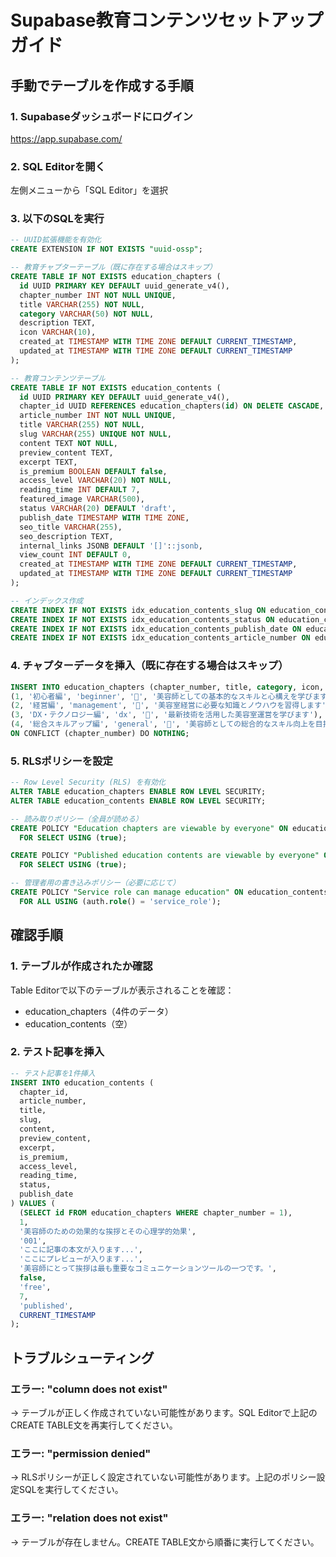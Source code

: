 # Supabase教育コンテンツセットアップガイド

## 手動でテーブルを作成する手順

### 1. Supabaseダッシュボードにログイン
https://app.supabase.com/

### 2. SQL Editorを開く
左側メニューから「SQL Editor」を選択

### 3. 以下のSQLを実行

```sql
-- UUID拡張機能を有効化
CREATE EXTENSION IF NOT EXISTS "uuid-ossp";

-- 教育チャプターテーブル（既に存在する場合はスキップ）
CREATE TABLE IF NOT EXISTS education_chapters (
  id UUID PRIMARY KEY DEFAULT uuid_generate_v4(),
  chapter_number INT NOT NULL UNIQUE,
  title VARCHAR(255) NOT NULL,
  category VARCHAR(50) NOT NULL,
  description TEXT,
  icon VARCHAR(10),
  created_at TIMESTAMP WITH TIME ZONE DEFAULT CURRENT_TIMESTAMP,
  updated_at TIMESTAMP WITH TIME ZONE DEFAULT CURRENT_TIMESTAMP
);

-- 教育コンテンツテーブル
CREATE TABLE IF NOT EXISTS education_contents (
  id UUID PRIMARY KEY DEFAULT uuid_generate_v4(),
  chapter_id UUID REFERENCES education_chapters(id) ON DELETE CASCADE,
  article_number INT NOT NULL UNIQUE,
  title VARCHAR(255) NOT NULL,
  slug VARCHAR(255) UNIQUE NOT NULL,
  content TEXT NOT NULL,
  preview_content TEXT,
  excerpt TEXT,
  is_premium BOOLEAN DEFAULT false,
  access_level VARCHAR(20) NOT NULL,
  reading_time INT DEFAULT 7,
  featured_image VARCHAR(500),
  status VARCHAR(20) DEFAULT 'draft',
  publish_date TIMESTAMP WITH TIME ZONE,
  seo_title VARCHAR(255),
  seo_description TEXT,
  internal_links JSONB DEFAULT '[]'::jsonb,
  view_count INT DEFAULT 0,
  created_at TIMESTAMP WITH TIME ZONE DEFAULT CURRENT_TIMESTAMP,
  updated_at TIMESTAMP WITH TIME ZONE DEFAULT CURRENT_TIMESTAMP
);

-- インデックス作成
CREATE INDEX IF NOT EXISTS idx_education_contents_slug ON education_contents(slug);
CREATE INDEX IF NOT EXISTS idx_education_contents_status ON education_contents(status);
CREATE INDEX IF NOT EXISTS idx_education_contents_publish_date ON education_contents(publish_date);
CREATE INDEX IF NOT EXISTS idx_education_contents_article_number ON education_contents(article_number);
```

### 4. チャプターデータを挿入（既に存在する場合はスキップ）

```sql
INSERT INTO education_chapters (chapter_number, title, category, icon, description) VALUES
(1, '初心者編', 'beginner', '🌱', '美容師としての基本的なスキルと心構えを学びます'),
(2, '経営編', 'management', '💼', '美容室経営に必要な知識とノウハウを習得します'),
(3, 'DX・テクノロジー編', 'dx', '🚀', '最新技術を活用した美容室運営を学びます'),
(4, '総合スキルアップ編', 'general', '🎯', '美容師としての総合的なスキル向上を目指します')
ON CONFLICT (chapter_number) DO NOTHING;
```

### 5. RLSポリシーを設定

```sql
-- Row Level Security (RLS) を有効化
ALTER TABLE education_chapters ENABLE ROW LEVEL SECURITY;
ALTER TABLE education_contents ENABLE ROW LEVEL SECURITY;

-- 読み取りポリシー（全員が読める）
CREATE POLICY "Education chapters are viewable by everyone" ON education_chapters
  FOR SELECT USING (true);

CREATE POLICY "Published education contents are viewable by everyone" ON education_contents
  FOR SELECT USING (true);

-- 管理者用の書き込みポリシー（必要に応じて）
CREATE POLICY "Service role can manage education" ON education_contents
  FOR ALL USING (auth.role() = 'service_role');
```

## 確認手順

### 1. テーブルが作成されたか確認
Table Editorで以下のテーブルが表示されることを確認：
- education_chapters（4件のデータ）
- education_contents（空）

### 2. テスト記事を挿入

```sql
-- テスト記事を1件挿入
INSERT INTO education_contents (
  chapter_id,
  article_number,
  title,
  slug,
  content,
  preview_content,
  excerpt,
  is_premium,
  access_level,
  reading_time,
  status,
  publish_date
) VALUES (
  (SELECT id FROM education_chapters WHERE chapter_number = 1),
  1,
  '美容師のための効果的な挨拶とその心理学的効果',
  '001',
  'ここに記事の本文が入ります...',
  'ここにプレビューが入ります...',
  '美容師にとって挨拶は最も重要なコミュニケーションツールの一つです。',
  false,
  'free',
  7,
  'published',
  CURRENT_TIMESTAMP
);
```

## トラブルシューティング

### エラー: "column does not exist"
→ テーブルが正しく作成されていない可能性があります。SQL Editorで上記のCREATE TABLE文を再実行してください。

### エラー: "permission denied"
→ RLSポリシーが正しく設定されていない可能性があります。上記のポリシー設定SQLを実行してください。

### エラー: "relation does not exist"
→ テーブルが存在しません。CREATE TABLE文から順番に実行してください。
